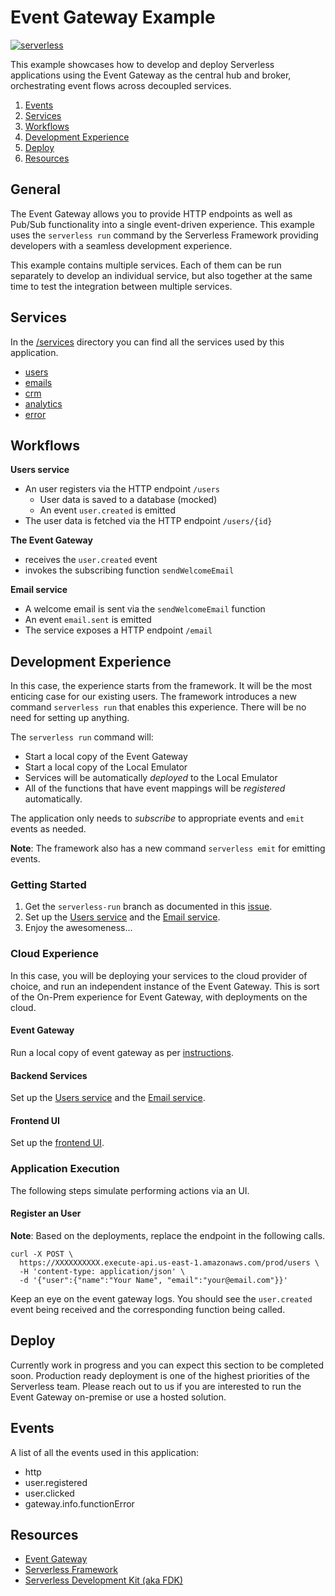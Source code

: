 # Event Gateway Example

[![serverless](http://public.serverless.com/badges/v3.svg)](http://www.serverless.com)

This example showcases how to develop and deploy Serverless applications using the Event Gateway as the central hub and broker, orchestrating event flows across decoupled services.

1. [Events](#events)
1. [Services](#services)
1. [Workflows](#workflows)
1. [Development Experience](#development-experience)
1. [Deploy](#deploy)
1. [Resources](#resources)

## General

The Event Gateway allows you to provide HTTP endpoints as well as Pub/Sub functionality into a single event-driven experience. This example uses the `serverless run` command by the Serverless Framework providing developers with a seamless development experience.

This example contains multiple services. Each of them can be run separately to develop an individual service, but also together at the same time to test the integration between multiple services.

## Services

In the [/services](https://github.com/serverless/event-gateway-example/tree/master/services) directory you can find all the services used by this application.

- [users](https://github.com/serverless/event-gateway-example/tree/master/services/users)
- [emails](https://github.com/serverless/event-gateway-example/tree/master/services/emails)
- [crm](https://github.com/serverless/event-gateway-example/tree/master/services/crm)
- [analytics](https://github.com/serverless/event-gateway-example/tree/master/services/analytics)
- [error](https://github.com/serverless/event-gateway-example/tree/master/services/error)

## Workflows

**Users service**
- An user registers via the HTTP endpoint `/users`
  - User data is saved to a database (mocked)
  - An event `user.created` is emitted
- The user data is fetched via the HTTP endpoint `/users/{id}`

**The Event Gateway**
- receives the `user.created` event
- invokes the subscribing function `sendWelcomeEmail`

**Email service**
- A welcome email is sent via the `sendWelcomeEmail` function
- An event `email.sent` is emitted
- The service exposes a HTTP endpoint `/email`

## Development Experience

In this case, the experience starts from the framework. It will be the most enticing case for our existing users. The framework introduces a new command `serverless run` that enables this experience. There will be no need for setting up anything.  

The `serverless run` command will:

- Start a local copy of the Event Gateway
- Start a local copy of the Local Emulator
- Services will be automatically *deployed* to the Local Emulator
- All of the functions that have event mappings will be *registered* automatically.

The application only needs to *subscribe* to appropriate events and `emit` events as needed.

**Note**: The framework also has a new command `serverless emit` for emitting events.

### Getting Started

1. Get the `serverless-run` branch as documented in this [issue](https://github.com/serverless/serverless/pull/4034).
2. Set up the [Users service](./services/users-services/README.md) and the [Email service](./services/email-services/README.md).
3. Enjoy the awesomeness...

### Cloud Experience

In this case, you will be deploying your services to the cloud provider of choice, and run an independent instance of the Event Gateway. This is sort of the On-Prem experience for Event Gateway, with deployments on the cloud.

#### Event Gateway

Run a local copy of event gateway as per [instructions](https://github.com/serverless/event-gateway#running-locally).

#### Backend Services

Set up the [Users service](./services/users-services/README.md) and the [Email service](./services/email-services/README.md).

#### Frontend UI

Set up the [frontend UI](./frontend/README.md).

### Application Execution

The following steps simulate performing actions via an UI.

#### Register an User

**Note**: Based on the deployments, replace the endpoint in the following calls.

```
curl -X POST \
  https://XXXXXXXXXX.execute-api.us-east-1.amazonaws.com/prod/users \
  -H 'content-type: application/json' \
  -d '{"user":{"name":"Your Name", "email":"your@email.com"}}'
```

Keep an eye on the event gateway logs. You should see the `user.created` event being received and the corresponding function being called.

## Deploy

Currently work in progress and you can expect this section to be completed soon. Production ready deployment is one of the highest priorities of the Serverless team. Please reach out to us if you are interested to run the Event Gateway on-premise or use a hosted solution.

## Events

A list of all the events used in this application:

- http
- user.registered
- user.clicked
- gateway.info.functionError

## Resources

- [Event Gateway](https://github.com/serverless/event-gateway)
- [Serverless Framework](https://github.com/serverless/serverless)
- [Serverless Development Kit (aka FDK)](https://github.com/serverless/fdk)
